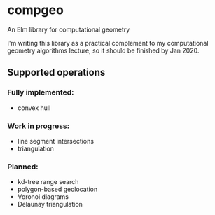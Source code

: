 # compgeo

An Elm library for computational geometry

I'm writing this library as a practical complement to my computational geometry algorithms lecture, so it should be finished by Jan 2020.

## Supported operations

### Fully implemented:
- convex hull

### Work in progress:
- line segment intersections
- triangulation

### Planned:
- kd-tree range search
- polygon-based geolocation
- Voronoi diagrams
- Delaunay triangulation